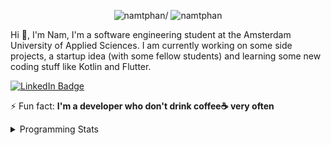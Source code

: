 <p align="center"> <img src=https://komarev.com/ghpvc/?username=namtphan alt=namtphan/> <img 
src="https://img.shields.io/github/last-commit/namtphan/namtphan" alt="namtphan" />
</p>

Hi 👋, I'm Nam, I'm a software engineering student at the Amsterdam University of Applied Sciences. I am currently working on some side projects, a startup idea (with some fellow students) and learning some new coding stuff like Kotlin and Flutter. 

<a href="https://www.linkedin.com/in/namtphan2/"><img src="https://img.shields.io/badge/-@namtphan2-0077B5?style=flat-square&amp;labelColor=0077B5&amp;logo=LinkedIn&amp;link=https://www.linkedin.com/in/namtphan2/" alt="LinkedIn Badge"></a> 

⚡ Fun fact: **I'm a developer who don't drink coffee☕ very often**

<details>
<summary>Programming Stats</summary>
<!-- Most used languages stats -->
<!-- [![Top Langs](https://github-readme-stats.vercel.app/api/top-langs/?username=namtphan&layout=compact)](https://github.com/namtphan2/github-readme-stats) -->
  
<!--START_SECTION:waka-->
**I'm a Night 🦉** 

```text
🌞 Morning    41 commits     █░░░░░░░░░░░░░░░░░░░░░░░░   7.02% 
🌆 Daytime    173 commits    ███████░░░░░░░░░░░░░░░░░░   29.62% 
🌃 Evening    212 commits    █████████░░░░░░░░░░░░░░░░   36.3% 
🌙 Night      158 commits    ██████░░░░░░░░░░░░░░░░░░░   27.05%

```
📅 **I'm Most Productive on Tuesday** 

```text
Monday       67 commits     ██░░░░░░░░░░░░░░░░░░░░░░░   11.47% 
Tuesday      100 commits    ████░░░░░░░░░░░░░░░░░░░░░   17.12% 
Wednesday    79 commits     ███░░░░░░░░░░░░░░░░░░░░░░   13.53% 
Thursday     82 commits     ███░░░░░░░░░░░░░░░░░░░░░░   14.04% 
Friday       83 commits     ███░░░░░░░░░░░░░░░░░░░░░░   14.21% 
Saturday     87 commits     ███░░░░░░░░░░░░░░░░░░░░░░   14.9% 
Sunday       86 commits     ███░░░░░░░░░░░░░░░░░░░░░░   14.73%

```


📊 **This Week I Spent My Time On** 

```text
💻 Operating System: 
Mac                      7 hrs 48 mins       █████████████████████████   100.0%

```


<!--END_SECTION:waka-->
</details>
